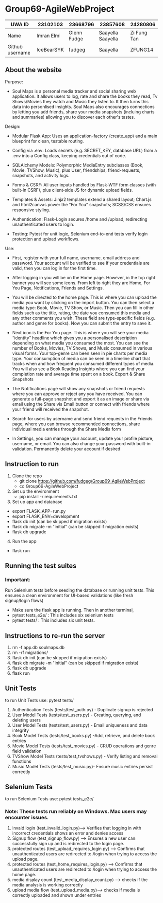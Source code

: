 # Group69-AgileWebProject

| UWA ID          | 23102103   | 23668796    | 23857608          | 24280806    |
| --------------- | ---------- | ----------- | ----------------- | ----------- |
| Name            | Imran Elmi | Glenn Fudge | Saayella Saayella | Zi Fung Tan |
| Github username | IceBearSYK | fudgeg      | Saayella          | ZFUNG14     |

## About the website

Purpose:

- Soul Maps is a personal media tracker and social sharing web application. It allows users to log, rate and share the books they read, Tv Shows/Movies they watch and Music they listen to. It then turns this data into personlised insights. Soul Maps also encourages connections by letting you add friends, share your media snapshots (incluing charts and summaries) allowing you to discover each other's tastes.

Design:

- Modular Flask App: Uses an application-factory (create_app) and a main blueprint for clean, testable routing.
- Config via .env: Loads secrets (e.g. SECRET_KEY, database URL) from a .env into a Config class, keeping credentials out of code.

- SQLAlchemy Models: Polymorphic MediaEntry subclasses (Book, Movie, TVShow, Music), plus User, friendships, friend-requests, snapshots, and activity logs.
- Forms & CSRF: All user inputs handled by Flask-WTF form classes (with built-in CSRF), plus client-side JS for dynamic upload fields.
- Templates & Assets: Jinja2 templates extend a shared layout; Chart.js and html2canvas power the “For You” snapshots; SCSS/CSS ensures responsive styling.

- Authentication: Flask-Login secures /home and /upload, redirecting unauthenticated users to login.

- Testing: Pytest for unit logic, Selenium end-to-end tests verify login protection and upload workflows.

Use:

- First, register with your full name, username, email address and password. Your account will be verified to see if your credentials are valid, then you can log in for the first time.
- After logging in you will be on the Home page. However, in the top right banner you will see some icons. From left to right they are Home, For You Page, Notifications, Friends and Settings.
- You will be directed to the home page. This is where you can upload the media you want by clicking on the import button. You can then select a media type: Book, Movie, TV Show, or Music. Then you can fill in other fields such as the title, rating, the date you consumed this media and any other comments you wish. These field are type-specific fields (e.g. author and genre for books). Now you can submit the entry to save it.
- Next icon is the For You page. This is where you will see your media “identity” headline which gives you a personalised description depending on what media you consumed the most. You can see the number of Books, Movies, TV Shows, and Music consumed in various visual forms. Your top-genre can been seen in pie charts per media type. Your consumption of media can be seen in a timeline chart that tracks when and how frequent you consumed different types of media. You will also see a Book
  Reading Insights where you can find your completion rate and average time spent on a book. Export & Share Snapshots

- The Notifications page will show any snapshots or friend requests where you can approve or reject any you have received. You can generate a full-page snapshot and export it as an image or share via email using the Share via Email button or connect with friends where your friend will received the snapshot.

- Search for users by username and send friend requests in the Friends page, where you can browse recommended connections, share individual media entries through the Share Media form
- In Settings, you can manage your account, update your profile picture, username, or email. You can also change your password with built-in validation. Permanently delete your account if desired

## Instruction to run

1. Clone the repo
   - git clone https://github.com/fudgeg/Group69-AgileWebProject
   - cd Group69-AgileWebProject
2. Set up the environment
   - pip install -r requirements.txt
3. Set up app and database

- export FLASK_APP=run.py
- export FLASK_ENV=development
- flask db init (can be skipped if migration exists)
- flask db migrate -m "initial" (can be skipped if migration exists)
- flask db upgrade

4. Run the app

- flask run

## Running the test suites

### Important:

Run Selenium tests before seeding the database or running unit tests. This ensures a clean environment for UI-based validations (like fresh signup/login flows)

- Make sure the flask app is running. Then in another terminal,
- pytest tests_e2e/ : This includes six selenium tests
- pytest tests/ : This includes six unit tests.

## Instructions to re-run the server

1. rm -f app.db soulmaps.db
2. rm -rf migrations/
3. flask db init (can be skipped if migration exists)
4. flask db migrate -m "initial" (can be skipped if migration exists)
5. flask db upgrade
6. flask run

## Unit Tests

to run Unit Tests use: pytest tests/

1. Authentication Tests (tests/test_auth.py) - Duplicate signup is rejected
2. User Model Tests (tests/test_users.py) - Creating, querying, and deleting users
3. User Model Tests (tests/test_users.py) - Email uniqueness and data integrity
4. Book Model Tests (tests/test_books.py) -Add, retrieve, and delete book entries
5. Movie Model Tests (tests/test_movies.py) - CRUD operations and genre field validation
6. TVShow Model Tests (tests/test_tvshows.py) - Verify listing and removal functions
7. Music Model Tests (tests/test_music.py)- Ensure music entries persist correctly

## Selenium Tests

to run Selenium Tests use: pytest tests_e2e/

### Note: These tests run reliably on Windows. Mac users may encounter issues.

1. Invaid login (test_invalid_login.py)--> Verifies that logging in with incorrect credentials shows an error and denies access
2. Signup flow (test_signup_flow.py) --> Ensures a new user can successfully sign up and is redirected to the login page.
3. protected routes (test_upload_requires_login.py) --> Confirms that unauthenticated users are redirected to /login when trying to access the upload page.
4. protected routes (test_home_requires_login.py) --> Confirms that unauthenticated users are redirected to /login when trying to access the home page.
5. media display count (test_media_display_count.py) --> checks if the media analysis is working correctly
6. upload media flow (test_upload_media.py)--> checks if media is correctly uploaded and shown under entries
